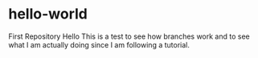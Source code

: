 # hello-world
First Repository
Hello
This is a test to see how branches work and to see what I am actually doing since I am following a tutorial.
